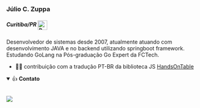 ### Júlio C. Zuppa
##### Curitiba/PR <img class="emoji" title="Brasil" alt="Brasil" src="https://github.githubassets.com/images/icons/emoji/unicode/1f1e7-1f1f7.png?v8" height="25" width="25" align="absmiddle">

<p>
Desenvolvedor de sistemas desde 2007, atualmente atuando com desenvolvimento JAVA e no backend utilizando springboot framework.
Estudando GoLang na Pós-graduação Go Expert da FCTech.
</p>

- 🤜🤛 contribuição com a tradução PT-BR da biblioteca JS [HandsOnTable](https://github.com/handsontable/handsontable)

<details open>
<summary> 👍 <b>Contato</b></summary>
  <br>
  <p align = "left">    
    <a href="https://www.linkedin.com/in/juliozuppa/" target="_blank">
      <img src="https://img.shields.io/badge/linkedin-%230077B5.svg?&style=for-the-badge&logo=linkedin&logoColor=white"/>
    </a>   
  </p>
</details>

<!--
Here are some ideas to get you started:

- 🔭 I’m currently working on ...
- 🌱 I’m currently learning ...
- 👯 I’m looking to collaborate on ...
- 🤔 I’m looking for help with ...
- 💬 Ask me about ...
- 📫 How to reach me: ...
- 😄 Pronouns: ...
- ⚡ Fun fact: ...
-->
